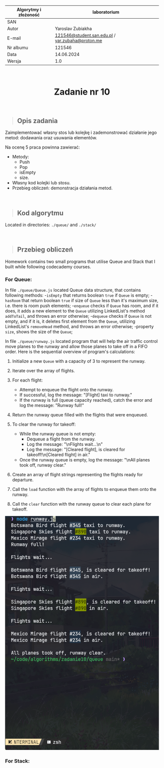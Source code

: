 <div align="center">

| Algorytmy i złożoność | laboratorium |
|-----------------------|--------------|
| SAN                   |              |
| Autor                 | Yaroslav Zubiakha |
| E-mail                | 121546@student.san.edu.pl / yar.zubaha@proton.me |
| Nr albumu             | 121546       |
| Data                  | 14.06.2024   |
| Wersja                | 1.0          |

<br>

# **Zadanie nr 10** 

</div>

<br>

> ## Opis zadania
Zaimplementować własny stos lub kolejkę i zademonstrować działanie jego metod: dodawania oraz usuwania elementów.

Na ocenę 5 praca powinna zawierać:
- Metody:
    - Push
    - Pop
    - isEmpty
    - size.
- Własny kod kolejki lub stosu.
- Przebieg obliczeń: demonstracja działania metod.

<br>

> ## Kod algorytmu
Located in directories: `./queue/` and `./stack/`

<br>

> ## Przebieg obliczeń

Homework contains two small programs that utilise Queue and Stack that I built while following codecademy courses.

### For Queue:  

In file `./queue/Queue.js` located Queue data structure, that contains following methods:
-`isEmpty` that returns boolean `true` if `Queue` is empty;
-`hasRoom` that return boolean `true` if size of `Queue` less than it's maximum size, i.e. there is room push elements;
-`enqueue` checks if `Queue` has room, and if it does, it adds a new element to the `Queue` utilizing LinkedList's method `addToTail`, and throws an error otherwise;
-`dequeue` checks if `Queue` is not empty, and if it is, it deletes first element from the `Queue`, utilizing LinkedList's `removeHead` method, and throws an error otherwise;
-property `size`, shows the size of the `Queue`;<br>

In file `./queue/runway.js` located program that will help the air traffic control move planes to the runway and allow those planes to take off in a FIFO order.
Here is the sequential overview of program's calculations:
1. Initialize a new `Queue` with a capacity of 3 to represent the runway.
2. Iterate over the array of flights.
3. For each flight:
   - Attempt to enqueue the flight onto the runway.
   - If successful, log the message: "[Flight] taxi to runway."
   - If the runway is full (queue capacity reached), catch the error and log the message: "Runway full!"
4. Return the runway queue filled with the flights that were enqueued.

5. To clear the runway for takeoff:
   - While the runway queue is not empty:
     - Dequeue a flight from the runway.
     - Log the message: "\nFlights wait...\n"
     - Log the message: "[Cleared flight], is cleared for takeoff!\n[Cleared flight] in air."
   - Once the runway queue is empty, log the message: "\nAll planes took off, runway clear."

6. Create an array of flight strings representing the flights ready for departure.
7. Call the `load` function with the array of flights to enqueue them onto the runway.
8. Call the `clear` function with the runway queue to clear each plane for takeoff.<br>

![runway.js output](./pics/runway_output.png)<br>

### For Stack:

